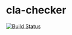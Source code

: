 # cla-checker

[![Build Status](https://travis-ci.com/outsideris/cla-checker.svg?branch=master)](https://travis-ci.com/outsideris/cla-checker)
